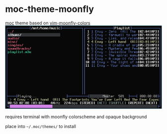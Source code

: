 # moc-theme-moonfly
[moc](https://moc.daper.net/) theme based on [vim-moonfly-colors](https://github.com/bluz71/vim-moonfly-colors)
![sample screenshot](https://raw.githubusercontent.com/tohya-ryu/moc-theme-moonfly/main/moc-moonfly.png "sample screenshot")

requires terminal with moonfly colorscheme and opaque background

place into `~/.moc/themes/` to install
